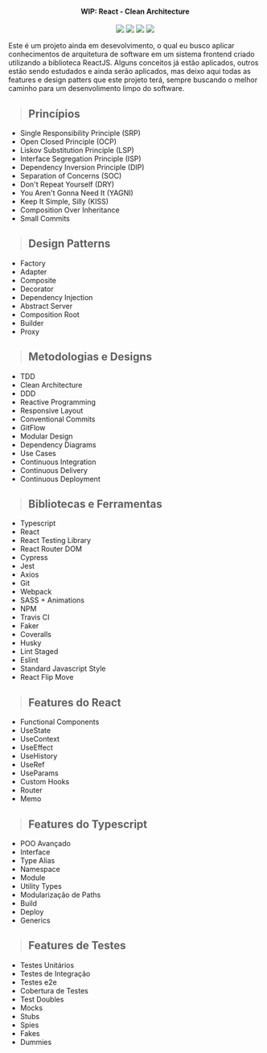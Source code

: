 <h4 align="center">
  WIP: React - Clean Architecture
</h4>

<p align="center">
    <img src="https://img.shields.io/github/languages/count/vilarjp/react-clean-architecture" />
    <img src="https://img.shields.io/github/languages/top/vilarjp/react-clean-architecture" />
    <img src="https://img.shields.io/github/last-commit/vilarjp/react-clean-architecture" />
     <img src="https://travis-ci.org/vilarjp/react-clean-architecture.svg?branch=master" />
</p>

<p>
  Este é um projeto ainda em desevolvimento, o qual eu busco aplicar conhecimentos de arquitetura de software em um sistema frontend criado utilizando a biblioteca ReactJS. Alguns conceitos já estão aplicados, outros estão sendo estudados e ainda serão aplicados, mas deixo aqui todas as features e design patters que este projeto terá, sempre buscando o melhor caminho para um desenvolimento limpo do software.
</p>

> ## Princípios

- Single Responsibility Principle (SRP)
- Open Closed Principle (OCP)
- Liskov Substitution Principle (LSP)
- Interface Segregation Principle (ISP)
- Dependency Inversion Principle (DIP)
- Separation of Concerns (SOC)
- Don't Repeat Yourself (DRY)
- You Aren't Gonna Need It (YAGNI)
- Keep It Simple, Silly (KISS)
- Composition Over Inheritance
- Small Commits

> ## Design Patterns

- Factory
- Adapter
- Composite
- Decorator
- Dependency Injection
- Abstract Server
- Composition Root
- Builder
- Proxy

> ## Metodologias e Designs

- TDD
- Clean Architecture
- DDD
- Reactive Programming
- Responsive Layout
- Conventional Commits
- GitFlow
- Modular Design
- Dependency Diagrams
- Use Cases
- Continuous Integration
- Continuous Delivery
- Continuous Deployment

> ## Bibliotecas e Ferramentas

- Typescript
- React
- React Testing Library
- React Router DOM
- Cypress
- Jest
- Axios
- Git
- Webpack
- SASS + Animations
- NPM
- Travis CI
- Faker
- Coveralls
- Husky
- Lint Staged
- Eslint
- Standard Javascript Style
- React Flip Move

> ## Features do React

- Functional Components
- UseState
- UseContext
- UseEffect
- UseHistory
- UseRef
- UseParams
- Custom Hooks
- Router
- Memo

> ## Features do Typescript

- POO Avançado
- Interface
- Type Alias
- Namespace
- Module
- Utility Types
- Modularização de Paths
- Build
- Deploy
- Generics

> ## Features de Testes

- Testes Unitários
- Testes de Integração
- Testes e2e
- Cobertura de Testes
- Test Doubles
- Mocks
- Stubs
- Spies
- Fakes
- Dummies
